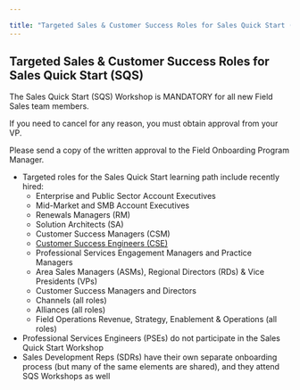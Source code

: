 ```yaml
---

title: "Targeted Sales & Customer Success Roles for Sales Quick Start (SQS)"
---
```









## Targeted Sales & Customer Success Roles for Sales Quick Start (SQS)

The Sales Quick Start (SQS) Workshop is MANDATORY for all new Field Sales team members.

If you need to cancel for any reason, you must obtain approval from your VP.

Please send a copy of the written approval to the Field Onboarding Program Manager.

- Targeted roles for the Sales Quick Start learning path include recently hired:
  - Enterprise and Public Sector Account Executives
  - Mid-Market and SMB Account Executives
  - Renewals Managers (RM)
  - Solution Architects (SA)
  - Customer Success Managers (CSM)
  - [Customer Success Engineers (CSE)](https://handbook.gitlab.com/handbook/customer-success/csm/segment/cse/cse-tm-onboarding/)
  - Professional Services Engagement Managers and Practice Managers
  - Area Sales Managers (ASMs), Regional Directors (RDs) & Vice Presidents (VPs)
  - Customer Success Managers and Directors
  - Channels (all roles)
  - Alliances (all roles)
  - Field Operations Revenue, Strategy, Enablement & Operations (all roles)
- Professional Services Engineers (PSEs) do not participate in the Sales Quick Start Workshop
- Sales Development Reps (SDRs) have their own separate onboarding process (but many of the same elements are shared), and they attend SQS Workshops as well
